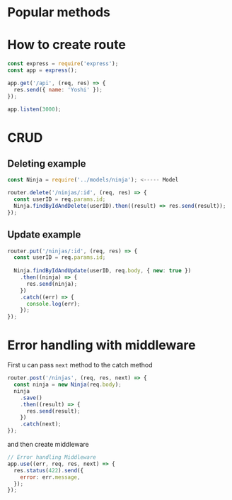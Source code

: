 # Popular methods

# How to create route

```javascript
const express = require('express');
const app = express();

app.get('/api', (req, res) => {
  res.send({ name: 'Yoshi' });
});

app.listen(3000);

```

# CRUD

## Deleting example

```javascript
const Ninja = require('../models/ninja'); <----- Model

router.delete('/ninjas/:id', (req, res) => {
  const userID = req.params.id;
  Ninja.findByIdAndDelete(userID).then((result) => res.send(result));
});
```

## Update example

```javascript
router.put('/ninjas/:id', (req, res) => {
  const userID = req.params.id;
  
  Ninja.findByIdAndUpdate(userID, req.body, { new: true })
    .then((ninja) => {
      res.send(ninja);
    })
    .catch((err) => {
      console.log(err);
    });
});
```



# Error handling with middleware

First u can pass `next` method to the catch method

```javascript
router.post('/ninjas', (req, res, next) => {
  const ninja = new Ninja(req.body);
  ninja
    .save()
    .then((result) => {
      res.send(result);
    })
    .catch(next);
});
```

and then create middleware

```javascript
// Error handling Middleware
app.use((err, req, res, next) => {
  res.status(422).send({
    error: err.message,
  });
});
```

